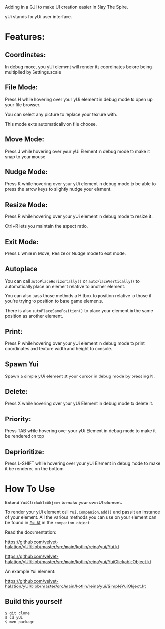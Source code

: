 Adding in a GUI to make UI creation easier in Slay The Spire.

yUi stands for yUi user interface.

# Features:

 ## Coordinates:
 
  In debug mode, you yUi element will render its coordinates before being multiplied by Settings.scale
  
 ## File Mode:
 
  Press H while hovering over your yUi element in debug mode to open up your file browser.
  
  You can select any picture to replace your texture with.
  
  This mode exits automatically on file choose.
  
 ## Move Mode:
 
  Press J while hovering over your yUi Element in debug mode to make it snap to your mouse
  
 ## Nudge Mode:
 
  Press K while hovering over your yUi element in debug mode to be able to press the arrow keys to slightly nudge your element.
  
 ## Resize Mode:
 
  Press R while hovering over your yUi element in debug mode to resize it.
  
  Ctrl+R lets you maintain the aspect ratio.
 
 ## Exit Mode:
 
  Press L while in Move, Resize or Nudge mode to exit mode.
  
 ## Autoplace
 
  You can call `autoPlaceHorizontally()` or `autoPlaceVertically()` to automatically place an element relative to another element.
  
  You can also pass those methods a Hitbox to position relative to those if you're trying to position to base game elements. 
  
  There is also `autoPlaceSamePosition()` to place your element in the same position as another element.
  
 ## Print:
 
  Press P while hovering over your yUi element in debug mode to print coordinates and texture width and height to console.
  
  ## Spawn Yui
  
   Spawn a simple yUi element at your cursor in debug mode by pressing N.
   
  ## Delete:
  
  Press X while hovering over your yUi Element in debug mode to delete it.
 
 ## Priority:
 
   Press TAB while hovering over your yUi Element in debug mode to make it be rendered on top
   
 ## Deprioritize:
 
   Press L-SHIFT while hovering over your yUi Element in debug mode to make it be rendered on the bottom
  

# How To Use

Extend `YuiClickableObject` to make your own UI element. 

To render your yUi element call `Yui.Companion.add()` and pass it an instance of your element.
All the various methods you can use on your element can be found in [Yui.kt](https://github.com/velvet-halation/yUI/blob/master/src/main/kotlin/reina/yUi/Yui.kt#L134) in the `companion object`

Read the documentation:

https://github.com/velvet-halation/yUI/blob/master/src/main/kotlin/reina/yui/Yui.kt

https://github.com/velvet-halation/yUI/blob/master/src/main/kotlin/reina/yui/YuiClickableObject.kt

An example Yui element:

https://github.com/velvet-halation/yUI/blob/master/src/main/kotlin/reina/yui/SimpleYuiObject.kt

## Build this yourself
```
$ git clone
$ cd yUi
$ mvn package
```
